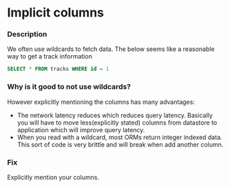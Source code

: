 # Implicit columns

### Description

We often use wildcards to fetch data.  The below seems like a reasonable way to get a track information

```sql
SELECT * FROM tracks WHERE id = 1
```

### Why is it good to not use wildcards?

However explicitly mentioning the columns has many advantages:

* The network latency reduces which reduces query latency. Basically you will have to move less\(explicitly stated\) columns from datastore to application which will improve query latency.
* When you read with a wildcard, most ORMs return integer indexed data. This sort of code is very brittle and will break when add another column.

### Fix

Explicitly mention your columns.

